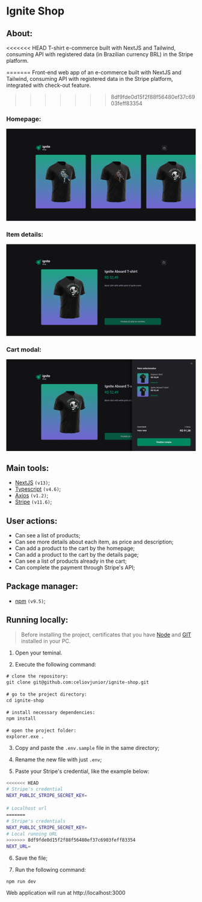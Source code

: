 <h1>Ignite Shop</h1>

## About:
<<<<<<< HEAD
T-shirt e-commerce built with NextJS and Tailwind, consuming API with registered data (in Brazilian currency BRL) in the Stripe platform.<br>

=======
Front-end web app of an e-commerce built with NextJS and Tailwind, consuming API with registered data in the Stripe platform, integrated with check-out feature.<br>
>>>>>>> 8df9fde0d15f2f88f56480ef37c6903feff83354

### Homepage:
![homepage](home-preview.png)

### Item details:
![item details](item-preview.png)

### Cart modal:
![cart modal page](cart-popover.png)

## Main tools:

- [NextJS](https://nextjs.org/) ```(v13)```;
- [Typescript](https://www.typescriptlang.org/docs/) ```(v4.6)```;
- [Axios](https://axios-http.com/) ```(v1.2)```;
- [Stripe](https://stripe.com/) ```(v11.6)```;

## User actions:
- Can see a list of products;
- Can see more details about each item, as price and description;
- Can add a product to the cart by the homepage;
- Can add a product to the cart by the details page;
- Can see a list of products already in the cart;
- Can complete the payment through Stripe's API;

## Package manager:
- [npm](https://www.npmjs.com/) ```(v9.5)```;

## Running locally:

> Before installing the project, certificates that you have [Node](https://nodejs.org/en) and [GIT](https://git-scm.com/) installed in your PC.

1. Open your teminal.

2. Execute the following command:

```shell
# clone the repository:
git clone git@github.com:celiovjunior/ignite-shop.git

# go to the project directory:
cd ignite-shop

# install necessary dependencies:
npm install

# open the project folder:
explorer.exe .
```

3. Copy and paste the ```.env.sample``` file in the same directory;

4. Rename the new file with just ```.env```;

5. Paste your Stripe's credential, like the example below:

```bash
<<<<<<< HEAD
# Stripe's credential
NEXT_PUBLIC_STRIPE_SECRET_KEY=

# Localhost url
=======
# Stripe's credentials
NEXT_PUBLIC_STRIPE_SECRET_KEY=
# Local running URL
>>>>>>> 8df9fde0d15f2f88f56480ef37c6903feff83354
NEXT_URL=
```

6. Save the file;

7. Run the following command:

```shell
npm run dev
```

Web application will run at http://localhost:3000
